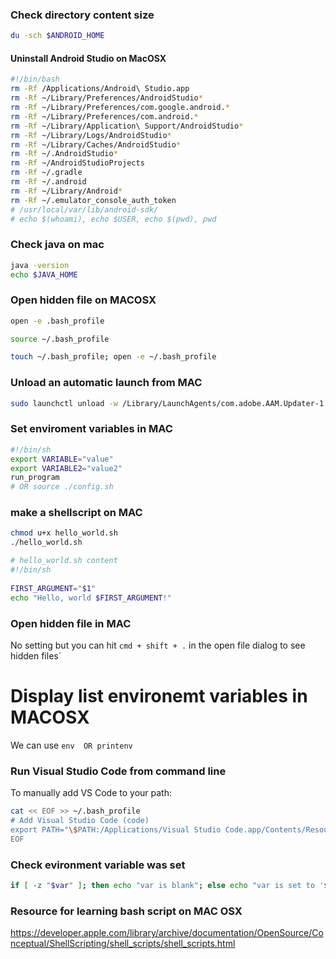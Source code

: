 ### Check directory content size
```bash
du -sch $ANDROID_HOME
```
#### Uninstall Android Studio on MacOSX
```bash
#!/bin/bash
rm -Rf /Applications/Android\ Studio.app
rm -Rf ~/Library/Preferences/AndroidStudio*
rm -Rf ~/Library/Preferences/com.google.android.*
rm -Rf ~/Library/Preferences/com.android.*
rm -Rf ~/Library/Application\ Support/AndroidStudio*
rm -Rf ~/Library/Logs/AndroidStudio*
rm -Rf ~/Library/Caches/AndroidStudio*
rm -Rf ~/.AndroidStudio*
rm -Rf ~/AndroidStudioProjects
rm -Rf ~/.gradle
rm -Rf ~/.android
rm -Rf ~/Library/Android*
rm -Rf ~/.emulator_console_auth_token
# /usr/local/var/lib/android-sdk/
# echo $(whoami), echo $USER, echo $(pwd), pwd
```

### Check java on mac
```bash
java -version
echo $JAVA_HOME
```
### Open hidden file on MACOSX
```bash
open -e .bash_profile

source ~/.bash_profile

touch ~/.bash_profile; open -e ~/.bash_profile
```
### Unload an automatic launch from MAC
```bash
sudo launchctl unload -w /Library/LaunchAgents/com.adobe.AAM.Updater-1.0.plist
```

### Set enviroment variables in MAC
```bash
#!/bin/sh
export VARIABLE="value" 
export VARIABLE2="value2"
run_program
# OR source ./config.sh
````
### make a shellscript on MAC
```bash
chmod u+x hello_world.sh
./hello_world.sh

# hello_world.sh content
#!/bin/sh
 
FIRST_ARGUMENT="$1"
echo "Hello, world $FIRST_ARGUMENT!"
```
### Open hidden file in MAC
No setting but you can hit `cmd + shift + .` in the open file dialog to see hidden files`

# Display list environemt variables in MACOSX
We can use `env  OR printenv`

### Run Visual Studio Code from command line
To manually add VS Code to your path:
```bash
cat << EOF >> ~/.bash_profile
# Add Visual Studio Code (code)
export PATH="\$PATH:/Applications/Visual Studio Code.app/Contents/Resources/app/bin"
EOF
```
### Check evironment variable was set
```bash
if [ -z "$var" ]; then echo "var is blank"; else echo "var is set to '$var'"; fi
```
### Resource for learning bash script on MAC OSX
https://developer.apple.com/library/archive/documentation/OpenSource/Conceptual/ShellScripting/shell_scripts/shell_scripts.html
